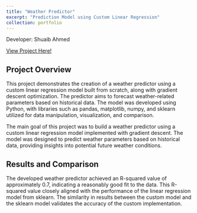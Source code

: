 ```yaml
---
title: "Weather Predictor"
excerpt: "Prediction Model using Custom Linear Regression"
collection: portfolio
---
```

Developer: Shuaib Ahmed

[View Project Here!](https://github.com/shuaibahmed01/Weather-Predictor)

## Project Overview
This project demonstrates the creation of a weather predictor using a custom linear regression model built from scratch, along with gradient descent optimization. The predictor aims to forecast weather-related parameters based on historical data. The model was developed using Python, with libraries such as pandas, matplotlib, numpy, and sklearn utilized for data manipulation, visualization, and comparison.

The main goal of this project was to build a weather predictor using a custom linear regression model implemented with gradient descent. The model was designed to predict weather parameters based on historical data, providing insights into potential future weather conditions.

## Results and Comparison

The developed weather predictor achieved an R-squared value of approximately 0.7, indicating a reasonably good fit to the data. This R-squared value closely aligned with the performance of the linear regression model from sklearn. The similarity in results between the custom model and the sklearn model validates the accuracy of the custom implementation.
